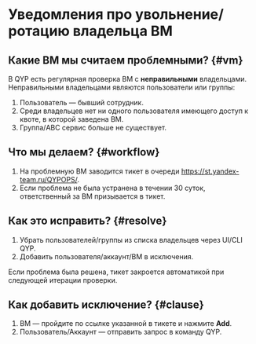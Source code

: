 # Уведомления про увольнение/ротацию владельца ВМ

## Какие ВМ мы считаем проблемными? {#vm}

В QYP есть регулярная проверка ВМ с **неправильными** владельцами. Неправильными владельцами являются пользователи или группы:

1. Пользователь — бывший сотрудник.
2. Среди владельцев нет ни одного пользователя имеющего доступ к квоте, в которой заведена ВМ.
3. Группа/ABC сервис больше не существует.

## Что мы делаем? {#workflow}

1. На проблемную ВМ заводится тикет в очереди https://st.yandex-team.ru/QYPOPS/.
2. Если проблема не была устранена в течении 30 суток, ответственный за ВМ призывается в тикет.

## Как это исправить? {#resolve}

1. Убрать пользователей/группы из списка владельцев через UI/CLI QYP.
2. Добавить пользователя/аккаунт/ВМ в исключения.

Если проблема была решена, тикет закроется автоматикой при следующей итерации проверки.

## Как добавить исключение? {#clause}

1. ВМ — пройдите по ссылке указанной в тикете и нажмите **Add**.
2. Пользователь/Аккаунт — отправить запрос в команду QYP.
